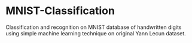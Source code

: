 # MNIST-Classification
Classification and recognition on MNIST database of handwritten digits using simple machine learning technique on original Yann Lecun dataset.
